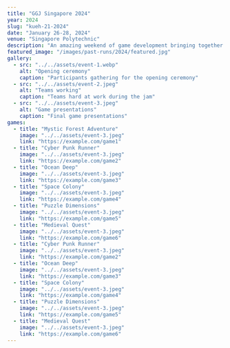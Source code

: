 ```yaml
---
title: "GGJ Singapore 2024"
year: 2024
slug: "kueh-21-2024"
date: "January 26-28, 2024"
venue: "Singapore Polytechnic"
description: "An amazing weekend of game development bringing together developers, artists, and designers from across Singapore."
featured_image: "/images/past-runs/2024/featured.jpg"
gallery:
  - src: "../../assets/event-1.webp"
    alt: "Opening ceremony"
    caption: "Participants gathering for the opening ceremony"
  - src: "../../assets/event-2.jpeg"
    alt: "Teams working"
    caption: "Teams hard at work during the jam"
  - src: "../../assets/event-3.jpeg"
    alt: "Game presentations"
    caption: "Final game presentations"
games:
  - title: "Mystic Forest Adventure"
    image: "../../assets/event-3.jpeg"
    link: "https://example.com/game1"
  - title: "Cyber Punk Runner"
    image: "../../assets/event-3.jpeg"
    link: "https://example.com/game2"
  - title: "Ocean Deep"
    image: "../../assets/event-3.jpeg"
    link: "https://example.com/game3"
  - title: "Space Colony"
    image: "../../assets/event-3.jpeg"
    link: "https://example.com/game4"
  - title: "Puzzle Dimensions"
    image: "../../assets/event-3.jpeg"
    link: "https://example.com/game5"
  - title: "Medieval Quest"
    image: "../../assets/event-3.jpeg"
    link: "https://example.com/game6"
  - title: "Cyber Punk Runner"
    image: "../../assets/event-3.jpeg"
    link: "https://example.com/game2"
  - title: "Ocean Deep"
    image: "../../assets/event-3.jpeg"
    link: "https://example.com/game3"
  - title: "Space Colony"
    image: "../../assets/event-3.jpeg"
    link: "https://example.com/game4"
  - title: "Puzzle Dimensions"
    image: "../../assets/event-3.jpeg"
    link: "https://example.com/game5"
  - title: "Medieval Quest"
    image: "../../assets/event-3.jpeg"
    link: "https://example.com/game6"
---
```

